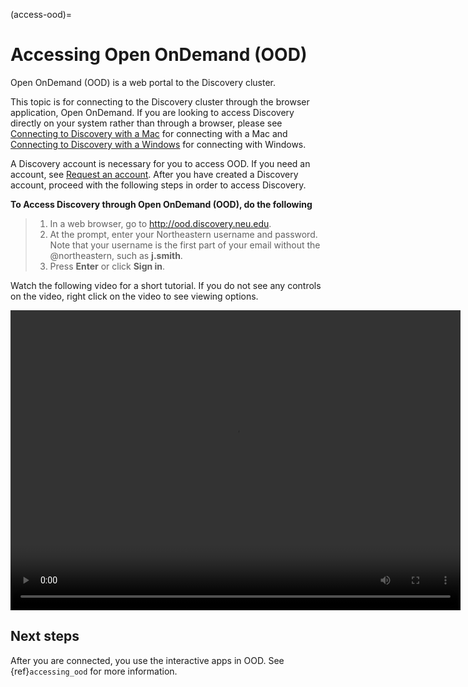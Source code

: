 (access-ood)=

# Accessing Open OnDemand (OOD)

Open OnDemand (OOD) is a web portal to the Discovery cluster.

This topic is for connecting to the Discovery cluster through the browser application, Open OnDemand.
If you are looking to access Discovery directly on your system rather than through a browser,
please see [Connecting to Discovery with a Mac](./02_connect_mac.md) for connecting with a Mac and [Connecting to Discovery with a Windows](./03_connect_windows.md) for connecting with Windows.

A Discovery account is necessary for you to access OOD. If you need an account,
see [Request an account](./01_get_access.md#getting-access). After you have created a Discovery account,
proceed with the following steps in order to access Discovery.

**To Access Discovery through Open OnDemand (OOD), do the following**

> 1. In a web browser, go to <http://ood.discovery.neu.edu>.
> 2. At the prompt, enter your Northeastern username and password. Note that your username is the first part of your email without the @northeastern,
>    such as **j.smith**.
> 3. Press **Enter** or click **Sign in**.

Watch the following video for a short tutorial. If you do not see any controls on the video,
right click on the video to see viewing options.

<video width="720" height="480" controls>
  <source src="../_static/video/OOD_access.mp4" type="video/mp4">
  Your browser does not support the video tag.
</video>
<!-- ![Alt text](../_static/video/OOD_access.mp4) -->

## Next steps

After you are connected, you use the interactive apps in OOD. See {ref}`accessing_ood` for more information.

